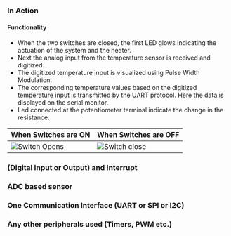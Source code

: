 ### In Action
#### Functionality 
* When the two switches are closed, the first LED glows indicating the actuation of the system and the heater.
* Next the analog input from the temperature sensor is received and digitized.
* The digitized temperature input is visualized using Pulse Width Modulation.
* The corresponding temperature values based on the digitized temperature input is transmitted by the UART protocol. Here the data is displayed on the serial monitor.
* Led connected at the potentiometer  terminal indicate the change in the resistance.


| When Switches are ON | When Switches are OFF|
| --- | --- |
|![Switch Opens](https://user-images.githubusercontent.com/101061728/164392574-4defa5d3-9070-42b2-bb5a-930af7595e72.PNG)|![Switch close](https://user-images.githubusercontent.com/101061728/164392604-fee42277-e364-45bf-aafc-a0782ea5302e.PNG)|











### (Digital input or Output) and Interrupt
### ADC based sensor
### One Communication Interface (UART or SPI or I2C)
### Any other peripherals used (Timers, PWM etc.)
